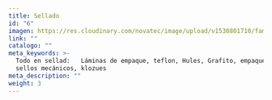 ```yaml
---
title: Sellado
id: "6"
imagen: https://res.cloudinary.com/novatec/image/upload/v1530801710/familias/38567804fbfc7ebebd2acd318bde2d55-sellado.jpg
link: ""
catalogo: ""
meta_keywords: >-
  Todo en sellad:   Láminas de empaque, teflon, Hules, Grafito, empaquetadura,
  sellos mecánicos, klozues
meta_description: ""
weight: 3
---
```

